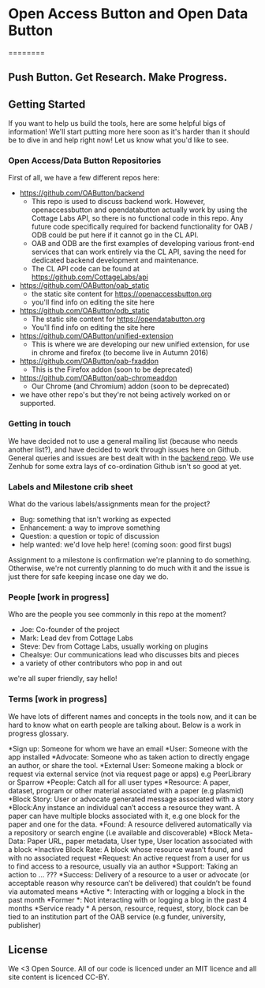 #  Open Access Button and Open Data Button
========
## Push Button. Get Research. Make Progress.

## Getting Started

If you want to help us build the tools, here are some helpful bigs of information! We'll start putting more here soon as it's harder than it should be to dive in and help right now! Let us know what you'd like to see. 

### Open Access/Data Button Repositories

First of all, we have a few different repos here:

* https://github.com/OAButton/backend
    - This repo is used to discuss backend work. However, openaccessbutton and opendatabutton actually work by using the Cottage Labs API, so there is no functional code in this repo. Any future code specifically required for backend functionality for OAB / ODB could be put here if it cannot go in the CL API.
    - OAB and ODB are the first examples of developing various front-end services that can work entirely via the CL API, saving the need for dedicated backend development and maintenance.
    - The CL API code can be found at https://github.com/CottageLabs/api
* https://github.com/OAButton/oab_static
    - the static site content for https://openaccessbutton.org
    - you'll find info on editing the site here
* https://github.com/OAButton/odb_static
    - The static site content for https://opendatabutton.org
    - You'll find info on editing the site here
* https://github.com/OAButton/unified-extension
    - This is where we are developing our new unified extension, for use in chrome and firefox (to become live in Autumn 2016)
* https://github.com/OAButton/oab-fxaddon
    - This is the Firefox addon (soon to be deprecated)
* https://github.com/OAButton/oab-chromeaddon
    - Our Chrome (and Chromium) addon (soon to be deprecated)
* we have other repo's but they're not being actively worked on or supported. 

### Getting in touch

We have decided not to use a general mailing list (because who needs another list?), and have decided to work through issues here on Github. General queries and issues are best dealt with in the [backend repo](https://github.com/OAButton/backend/issues). We use Zenhub for some extra lays of co-ordination Github isn't so good at yet.

### Labels and Milestone crib sheet

What do the various labels/assignments mean for the project?
* Bug: something that isn't working as expected
* Enhancement: a way to improve something
* Question: a question or topic of discussion
* help wanted: we'd love help here! (coming soon: good first bugs)

Assignment to a milestone is confirmation we're planning to do something. Otherwise, we're not currently planning to do much with it and the issue is just there for safe keeping incase one day we do. 

### People [work in progress]

Who are the people you see commonly in this repo at the moment? 

* Joe: Co-founder of the project
* Mark: Lead dev from Cottage Labs
* Steve: Dev from Cottage Labs, usually working on plugins
* Chealsye: Our communications lead who discusses bits and pieces
* a variety of other contributors who pop in and out

we're all super friendly, say hello! 

### Terms [work in progress]

We have lots of different names and concepts in the tools now, and it can be hard to know what on earth people are talking about. Below is a work in progress glossary. 

*Sign up: Someone for whom we have an email
*User: Someone with the app installed
*Advocate: Someone who as taken action to directly engage an author, or share the tool. 
*External User: Someone making a block or request via external service (not via request page or apps) e.g PeerLibrary or Sparrow
*People: Catch all for all user types
*Resource: A paper, dataset, program or other material associated with a paper (e.g plasmid)
*Block Story: User or advocate generated message associated with a story
*Block:Any instance an individual can’t access a resource they want. A paper can have multiple blocks associated with it, e.g one block for the paper and one for the data.
*Found: A resource delivered automatically via a repository or search engine (i.e available and discoverable) 
*Block Meta-Data: Paper URL, paper metadata, User type, User location associated with a block
*Inactive Block Rate: A block whose resource wasn’t found, and with no associated request
*Request: An active request from a user for us to find access to a resource, usually via an author
*Support: Taking an action to ... ??? 
*Success: Delivery of a resource to a user or advocate (or acceptable reason why resource can’t be delivered) that couldn’t be found via automated means
*Active *: Interacting with or logging a block in the past month
*Former *: Not interacting with or logging a blog in the past 4 months
*Service ready * A person, resource, request, story, block can be tied to an institution part of the OAB service (e.g funder, university, publisher)

## License

We <3 Open Source. All of our code is licenced under an MIT licence and all site content is licenced CC-BY.
